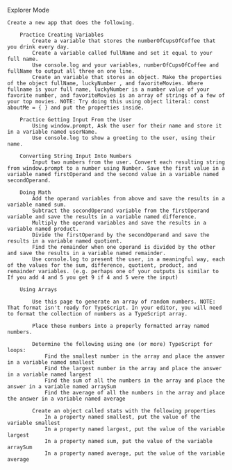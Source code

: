 Explorer Mode

    Create a new app that does the following.

        Practice Creating Variables
            Create a variable that stores the numberOfCupsOfCoffee that you drink every day.
            Create a variable called fullName and set it equal to your full name.
            Use console.log and your variables, numberOfCupsOfCoffee and fullName to output all three on one line.
            Create an variable that stores an object. Make the properties of the object fullName, luckyNumber , and favoriteMovies. Where fullname is your full name, luckyNumber is a number value of your favorite number, and favoriteMovies is an array of strings of a few of your top movies. NOTE: Try doing this using object literal: const aboutMe = { } and put the properties inside.

        Practice Getting Input From the User
            Using window.prompt, Ask the user for their name and store it in a variable named userName.
            Use console.log to show a greeting to the user, using their name.

        Converting String Input Into Numbers
            Input two numbers from the user. Convert each resulting string from window.prompt to a number using Number. Save the first value in a variable named firstOperand and the second value in a variable named secondOperand.

        Doing Math
            Add the operand variables from above and save the results in a variable named sum.
            Subtract the secondOperand variable from the firstOperand variable and save the results in a variable named difference.
            Multiply the operand variables and save the results in a variable named product.
            Divide the firstOperand by the secondOperand and save the results in a variable named quotient.
            Find the remainder when one operand is divided by the other and save the results in a variable named remainder.
            Use console.log to present the user, in a meaningful way, each of the values for the sum, difference, quotient, product, and remainder variables. (e.g. perhaps one of your outputs is similar to If you add 4 and 5 you get 9 if 4 and 5 were the input)

        Using Arrays

            Use this page to generate an array of random numbers. NOTE: That format isn't ready for TypeScript. In your editor, you will need to format the collection of numbers as a TypeScript array.

            Place these numbers into a properly formatted array named numbers.

            Determine the following using one (or more) TypeScript for loops:
                Find the smallest number in the array and place the answer in a variable named smallest
                Find the largest number in the array and place the answer in a variable named largest
                Find the sum of all the numbers in the array and place the answer in a variable named arraySum
                Find the average of all the numbers in the array and place the answer in a variable named average

            Create an object called stats with the following properties
                In a property named smallest, put the value of the variable smallest
                In a property named largest, put the value of the variable largest
                In a property named sum, put the value of the variable arraySum
                In a property named average, put the value of the variable average
